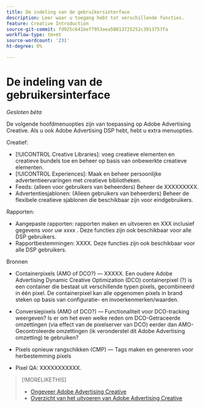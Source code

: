```yaml
---
title: De indeling van de gebruikersinterface
description: Leer waar u toegang hebt tot verschillende functies.
feature: Creative Introduction
source-git-commit: fd925c641bef7953aea50813725252c3913757fa
workflow-type: tm+mt
source-wordcount: '231'
ht-degree: 0%

---
```


# De indeling van de gebruikersinterface

*Gesloten bèta*

<!-- necessary to include this? -->

De volgende hoofdmenuopties zijn van toepassing op Adobe Advertising Creative. Als u ook Adobe Advertising DSP <!-- full xxxx --> hebt, hebt u extra menuopties.

<!-- Show screen shot of UI for Creative-only clients? -->

<!-- Update DSP Guide to include Creative menu  in UI overview, plus I'll need to add x-refs in various places, including probably in the Intro/Key Features section. -->

Creatief:
* [!UICONTROL Creative Libraries]: voeg creatieve elementen en creatieve bundels toe en beheer <!-- add x-ref to glossary term --> op basis van onbewerkte creatieve elementen.
* [!UICONTROL Experiences]: Maak en beheer persoonlijke advertentieervaringen met creatieve bibliotheken.
* Feeds: (alleen voor gebruikers van beheerders) Beheer de XXXXXXXXX.
* Advertentiesjablonen: (Alleen gebruikers van beheerders) Beheer de flexibele creatieve sjablonen die beschikbaar zijn voor eindgebruikers.

Rapporten:
* Aangepaste rapporten: rapporten maken en uitvoeren en XXX     inclusief gegevens voor uw xxxx <!-- Will we have specific reports or reporting fct within other reports by creative library, creative, bundle, or experience? --> . Deze functies zijn ook beschikbaar voor alle DSP gebruikers.
* Rapportbestemmingen: XXXX. Deze functies zijn ook beschikbaar voor alle DSP gebruikers.

Bronnen
* Containerpixels (AMO of DCO?) — <!-- (Administrator users) --> XXXXX. Een oudere Adobe Advertising Dynamic Creative Optimization (DCO) containerpixel (?) is een container die bestaat uit verschillende typen pixels, gecombineerd in één pixel. De containerpixel kan alle opgenomen pixels in brand steken op basis van configuratie- en invoerkenmerken/waarden.

* Conversiepixels (AMO of DCO?) — Functionaliteit voor DCO-tracking weergeven? Is er om het even welke reden om DCO-Getraceerde omzettingen (via effect van de pixelserver van DCO) eerder dan AMO-Gecontroleerde omzettingen (ik veronderstel dit Adobe Advertising omzetting) te gebruiken?

* Pixels opnieuw rangschikken (CMP) — Tags maken en genereren voor herbestemming
pixels

* Pixel QA: XXXXXXXXXXX.

<!-- XXX: Configure access to an Adobe Experience Manager account. -->



>[!MORELIKETHIS]
>
>* [ Ongeveer Adobe Advertising Creative ](/help/creative/introduction/creative-about.md)
>* [ Overzicht van het uitvoeren van Adobe Advertising Creative ](/help/creative/introduction/implementation-overview.md)
